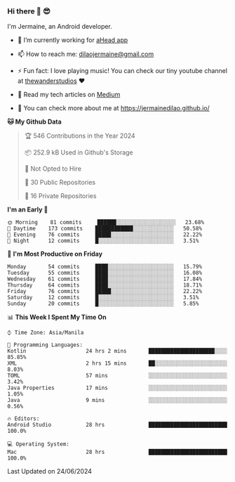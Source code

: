 ### Hi there 👋 😎
I'm Jermaine, an Android developer.

- 🔭 I’m currently working for [aHead app](https://www.ahead-app.com/)

- 📫 How to reach me: dilaojermaine@gmail.com

- ⚡ Fun fact: I love playing music! You can check our tiny youtube channel at [thewanderstudios](https://www.youtube.com/thewanderstudios) ♥️

- 📖 Read my tech articles on [Medium](https://jermainedilao.medium.com/)

- 👀 You can check more about me at https://jermainedilao.github.io/

<!--
**jermainedilao/jermainedilao** is a ✨ _special_ ✨ repository because its `README.md` (this file) appears on your GitHub profile.

Here are some ideas to get you started:

- 🔭 I’m currently working on ...
- 🌱 I’m currently learning ...
- 👯 I’m looking to collaborate on ...
- 🤔 I’m looking for help with ...
- 💬 Ask me about ...
- 📫 How to reach me: ...
- 😄 Pronouns: ...
- ⚡ Fun fact: ...
-->

<!--START_SECTION:waka-->
**🐱 My Github Data** 

> 🏆 546 Contributions in the Year 2024
 > 
> 📦 252.9 kB Used in Github's Storage 
 > 
> 🚫 Not Opted to Hire
 > 
> 📜 30 Public Repositories 
 > 
> 🔑 16 Private Repositories  
 > 
**I'm an Early 🐤** 

```text
🌞 Morning    81 commits     ██████░░░░░░░░░░░░░░░░░░░   23.68% 
🌆 Daytime    173 commits    ████████████░░░░░░░░░░░░░   50.58% 
🌃 Evening    76 commits     █████░░░░░░░░░░░░░░░░░░░░   22.22% 
🌙 Night      12 commits     █░░░░░░░░░░░░░░░░░░░░░░░░   3.51%

```
📅 **I'm Most Productive on Friday** 

```text
Monday       54 commits     ████░░░░░░░░░░░░░░░░░░░░░   15.79% 
Tuesday      55 commits     ████░░░░░░░░░░░░░░░░░░░░░   16.08% 
Wednesday    61 commits     ████░░░░░░░░░░░░░░░░░░░░░   17.84% 
Thursday     64 commits     ████░░░░░░░░░░░░░░░░░░░░░   18.71% 
Friday       76 commits     █████░░░░░░░░░░░░░░░░░░░░   22.22% 
Saturday     12 commits     █░░░░░░░░░░░░░░░░░░░░░░░░   3.51% 
Sunday       20 commits     █░░░░░░░░░░░░░░░░░░░░░░░░   5.85%

```


📊 **This Week I Spent My Time On** 

```text
⌚︎ Time Zone: Asia/Manila

💬 Programming Languages: 
Kotlin                   24 hrs 2 mins       █████████████████████░░░░   85.85% 
XML                      2 hrs 15 mins       ██░░░░░░░░░░░░░░░░░░░░░░░   8.03% 
TOML                     57 mins             ░░░░░░░░░░░░░░░░░░░░░░░░░   3.42% 
Java Properties          17 mins             ░░░░░░░░░░░░░░░░░░░░░░░░░   1.05% 
Java                     9 mins              ░░░░░░░░░░░░░░░░░░░░░░░░░   0.56%

🔥 Editors: 
Android Studio           28 hrs              █████████████████████████   100.0%

💻 Operating System: 
Mac                      28 hrs              █████████████████████████   100.0%

```


 Last Updated on 24/06/2024
<!--END_SECTION:waka-->
